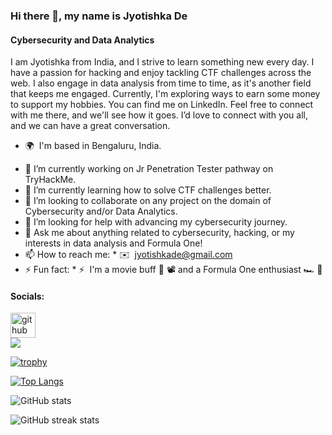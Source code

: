 ### Hi there 👋, my name is Jyotishka De
#### Cybersecurity and Data Analytics
I am Jyotishka from India, and I strive to learn something new every day. I have a passion for hacking and enjoy tackling CTF challenges across the web. I also engage in data analysis from time to time, as it's another field that keeps me engaged. Currently, I'm exploring ways to earn some money to support my hobbies. You can find me on LinkedIn. Feel free to connect with me there, and we'll see how it goes. I’d love to connect with you all, and we can have a great conversation.
* 🌍  I'm based in Bengaluru, India.

- 🔭 I’m currently working on Jr Penetration Tester pathway on TryHackMe. 
- 🌱 I’m currently learning how to solve CTF challenges better. 
- 👯 I’m looking to collaborate on any project on the domain of Cybersecurity and/or Data Analytics. 
- 🤔 I’m looking for help with advancing my cybersecurity journey. 
- 💬 Ask me about anything related to cybersecurity, hacking, or my interests in data analysis and Formula One! 
- 📫 How to reach me: * ✉️  [jyotishkade@gmail.com](mailto:jyotishkade@gmail.com) 
- ⚡ Fun fact: * ⚡  I'm a movie buff 🍿 📽️ and a Formula One enthusiast 🏎️ 🏁 

#### Socials:
[<img src='<svg xmlns="http://www.w3.org/2000/svg" x="0px" y="0px" width="100" height="100" viewBox="0 0 48 48">
<circle cx="28" cy="28" r="18" fill="#9fa8da"></circle><path fill="none" stroke="#18193f" stroke-linecap="round" stroke-linejoin="round" stroke-width="3" d="M35.054,38.836	C31.97,41.137,28.144,42.5,24,42.5C13.783,42.5,5.5,34.217,5.5,24c0-2.917,0.675-5.676,1.878-8.13"></path><path fill="none" stroke="#18193f" stroke-linecap="round" stroke-linejoin="round" stroke-width="3" d="M13.869,8.518	C16.779,6.61,20.26,5.5,24,5.5c10.217,0,18.5,8.283,18.5,18.5c0,2.941-0.686,5.721-1.907,8.19"></path><path fill="#18193f" d="M34,23c0-1.574-0.576-3.038-1.558-4.275c0.442-1.368,0.93-3.771-0.242-5.648	c-2.251,0-3.73,1.545-4.436,2.514C26.602,15.213,25.333,15,24,15s-2.602,0.213-3.764,0.591c-0.706-0.969-2.184-2.514-4.436-2.514	c-1.328,2.126-0.526,4.45-0.073,5.43C14.638,19.788,14,21.334,14,23c0,3.78,3.281,6.94,7.686,7.776	c-1.309,0.673-2.287,1.896-2.587,3.38h-1.315c-1.297,0-1.801-0.526-2.502-1.415c-0.692-0.889-1.437-1.488-2.331-1.736	c-0.482-0.051-0.806,0.316-0.386,0.641c1.419,0.966,1.516,2.548,2.085,3.583C15.168,36.161,16.229,37,17.429,37H19v5.942h10v-7.806	c0-1.908-1.098-3.544-2.686-4.36C30.719,29.94,34,26.78,34,23z"></path>
</svg>' alt='github' height='40'>](https://github.com/code-1819)  
[<img src='https://github.com/user-attachments/assets/6d9e554b-92a5-49f2-a756-6391ee22f58d'>](https://www.linkedin.com/in/https://www.linkedin.com/in/jyotishkade/)  

[![trophy](https://github-profile-trophy.vercel.app/?username=code-1819&show_icons=true&theme=chartreuse-dark)](https://github.com/ryo-ma/github-profile-trophy)

[![Top Langs](https://github-readme-stats.vercel.app/api/top-langs/?username=code-1819&layout=pie&theme=chartreuse-dark)](https://github.com/anuraghazra/github-readme-stats)

![GitHub stats](https://github-readme-stats.vercel.app/api?username=code-1819&show_icons=true&theme=chartreuse-dark)  

![GitHub streak stats](https://streak-stats.demolab.com/?user=code-1819&show_icons=true&theme=chartreuse-dark)  

